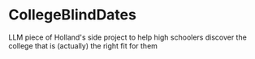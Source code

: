 # CollegeBlindDates
LLM piece of Holland's side project to help high schoolers discover the college that is (actually) the right fit for them
